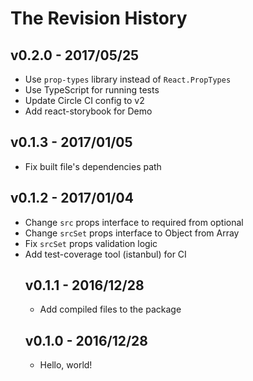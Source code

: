 # The Revision History

## v0.2.0 - 2017/05/25

* Use `prop-types` library instead of `React.PropTypes`
* Use TypeScript for running tests
* Update Circle CI config to v2
* Add react-storybook for Demo

## v0.1.3 - 2017/01/05

* Fix built file's dependencies path

## v0.1.2 - 2017/01/04

* Change `src` props interface to required from optional
* Change `srcSet` props interface to Object from Array<Object>
* Fix `srcSet` props validation logic
* Add test-coverage tool (istanbul) for CI

## v0.1.1 - 2016/12/28

* Add compiled files to the package

## v0.1.0 - 2016/12/28

* Hello, world!

